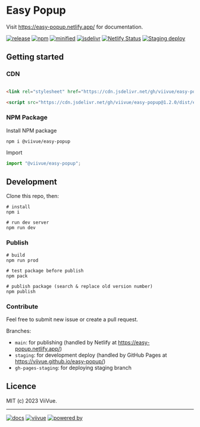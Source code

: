 # Easy Popup

Visit https://easy-popup.netlify.app/ for documentation.

[![release](https://badgen.net/github/release/viivue/easy-popup/)](https://github.com/viivue/easy-popup/releases/latest)
[![npm](https://badgen.net/npm/v/@viivue/easy-popup)](https://www.npmjs.com/package/@viivue/easy-popup)
[![minified](https://badgen.net/badge/CSS+JS/21KB/cyan)](https://www.jsdelivr.com/package/gh/viivue/easy-popup)
[![jsdelivr](https://data.jsdelivr.com/v1/package/gh/viivue/easy-popup/badge?style=rounded)](https://www.jsdelivr.com/package/gh/viivue/easy-popup)
[![Netlify Status](https://api.netlify.com/api/v1/badges/099e6ca7-c6f5-4f93-9f49-15986c7fc8d8/deploy-status)](https://app.netlify.com/sites/easy-popup/deploys)
[![Staging deploy](https://github.com/viivue/easy-popup/actions/workflows/staging-deploy.yml/badge.svg)](https://github.com/viivue/easy-popup/actions/workflows/staging-deploy.yml)

## Getting started

### CDN

```html

<link rel="stylesheet" href="https://cdn.jsdelivr.net/gh/viivue/easy-popup@1.2.0/dist/easy-popup.min.css">

<script src="https://cdn.jsdelivr.net/gh/viivue/easy-popup@1.2.0/dist/easy-popup.min.js"></script>
```

### NPM Package

Install NPM package

```shell
npm i @viivue/easy-popup
```

Import

```js
import "@viivue/easy-popup";
```

## Development

[//]: # (Note: this part should be identical with the end.md)

Clone this repo, then:

```shell
# install
npm i

# run dev server
npm run dev
```

### Publish

```shell
# build
npm run prod

# test package before publish
npm pack

# publish package (search & replace old version number)
npm publish
```

### Contribute

Feel free to submit new issue or create a pull request.

Branches:

- `main`: for publishing (handled by Netlify at https://easy-popup.netlify.app/)
- `staging`: for development deploy (handled by GitHub Pages at https://viivue.github.io/easy-popup/)
- `gh-pages-staging`: for deploying staging branch

## Licence

MIT (c) 2023 ViiVue.

---

[![docs](https://badgen.net/badge/icon/EasyPopup?icon=github&label=GitHub&color=6495ED&scale=1.2)](https://github.com/viivue/easy-popup)
[![viivue](https://badgen.net/badge/Made&nbsp;with&nbsp;&#x2665;&nbsp;by/ViiVue/f0ca05?scale=1.2)](https://github.com/viivue)
[![powered by](https://badgen.net/badge/Powered&nbsp;by/Wellii/blue?scale=1.2)](https://github.com/phucbm/wellii)